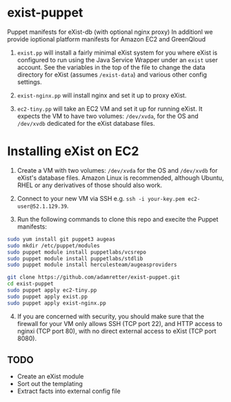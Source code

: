 exist-puppet
============

Puppet manifests for eXist-db (with optional nginx proxy)
In additionl we provide ioptional platform manifests for Amazon EC2 and GreenQloud

1. `exist.pp` will install a fairly minimal eXist system for you where eXist is configured to run using the Java Service Wrapper under an `exist` user account. See the variables in the top of the file to change the data directory for eXist (assumes `/exist-data`) and various other config settings.

2. `exist-nginx.pp` will install nginx and set it up to proxy eXist.

3. `ec2-tiny.pp` will take an EC2 VM and set it up for running eXist. It expects the VM to have two volumes: `/dev/xvda`, for the OS and `/dev/xvdb` dedicated for the eXist database files.


Installing eXist on EC2
=======================
1. Create a VM with two volumes: `/dev/xvda` for the OS and `/dev/xvdb` for eXist's database files. Amazon Linux is recommended, although Ubuntu, RHEL or any derivatives of those should also work.

2. Connect to your new VM via SSH e.g. `ssh -i your-key.pem ec2-user@52.1.129.39`.

3. Run the following commands to clone this repo and execite the Puppet manifests:
```bash
sudo yum install git puppet3 augeas
sudo mkdir /etc/puppet/modules
sudo puppet module install puppetlabs/vcsrepo
sudo puppet module install puppetlabs/stdlib
sudo puppet module install herculesteam/augeasproviders

git clone https://github.com/adamretter/exist-puppet.git
cd exist-puppet
sudo puppet apply ec2-tiny.pp
sudo puppet apply exist.pp
sudo puppet apply exist-nginx.pp
``` 

4. If you are concerned with security, you should make sure that the firewall for your VM only allows SSH (TCP port 22), and HTTP access to nginxi (TCP port 80), with no direct external access to eXist (TCP port 8080). 

TODO
----
* Create an eXist module
* Sort out the templating
* Extract facts into external config file
